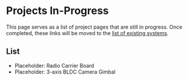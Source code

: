 # Projects In-Progress

This page serves as a list of project pages that are still in progress. Once completed, these links will be moved to the [list of existing systems](systems.md).

## List

* Placeholder: Radio Carrier Board
* Placeholder: 3-axis BLDC Camera Gimbal
